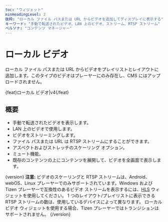 ```yaml
---
toc: "ウィジェット"
minHeadingLevel: 2
抜粋: "ローカル ファイル パスまたは URL からビデオを追加してディスプレイに表示する"
キーワード: "手動で転送されたビデオ、LAN 上のビデオ、ストリーム、RTSP ストリーム"
ペルソナ: "コンテンツ マネージャー"
---
```


# ローカル ビデオ

ローカル ファイル パスまたは URL からビデオをプレイリストとレイアウトに追加します。このタイプのビデオはプレーヤーにのみ存在し、CMS にはアップロードされません。

{feat}ローカル ビデオ|v4{/feat}

## 概要

- 手動で転送されたビデオを表示します。
- LAN 上のビデオで使用します。
- ビデオをストリーミングします。
- ファイル パスまたは URL は RTSP ストリームにすることができます。
- アスペクトおよびストレッチのスケーリング オプション。
- ミュート機能。
- 既存のコンテンツの上にコンテンツを展開して、ビデオを全画面で表示します。

{version}
**注意:** ビデオのスケーリングと RTSP ストリームは、Android、webOS、Linux プレーヤーでのみサポートされています。Windows および Tizen プレーヤーで互換性のあるビデオ ストリームを表示するには、[HLS](media_module_hls.html) ウィジェットを使用してください。
1 つのレイアウト/プレイリストに表示できる RTSP ストリームの数は、使用しているデバイスによって異なります。
ローカル ビデオ ウィジェットを使用する場合、Tizen プレーヤーではトランジションはサポートされません。
{/version}


